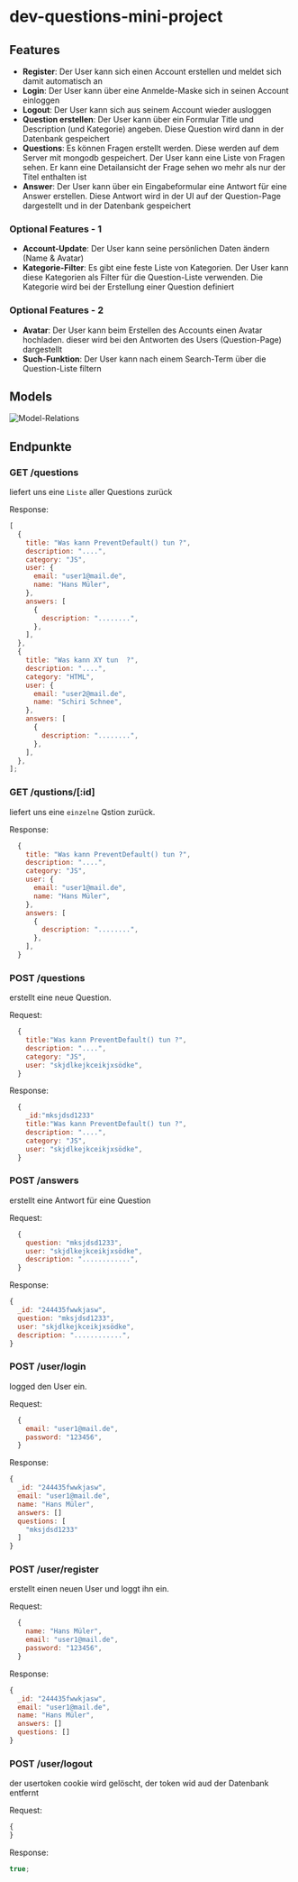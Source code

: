 # dev-questions-mini-project

## Features

- **Register**: Der User kann sich einen Account erstellen und meldet sich damit automatisch an
- **Login**: Der User kann über eine Anmelde-Maske sich in seinen Account einloggen
- **Logout**: Der User kann sich aus seinem Account wieder ausloggen
- **Question erstellen**: Der User kann über ein Formular Title und Description (und Kategorie) angeben. Diese Question wird dann in der Datenbank gespeichert
- **Questions**: Es können Fragen erstellt werden. Diese werden auf dem Server mit mongodb gespeichert. Der User kann eine Liste von Fragen sehen. Er kann eine Detailansicht der Frage sehen wo mehr als nur der Titel enthalten ist
- **Answer**: Der User kann über ein Eingabeformular eine Antwort für eine Answer erstellen. Diese Antwort wird in der UI auf der Question-Page dargestellt und in der Datenbank gespeichert

### Optional Features - 1

- **Account-Update**: Der User kann seine persönlichen Daten ändern (Name & Avatar)
- **Kategorie-Filter**: Es gibt eine feste Liste von Kategorien. Der User kann diese Kategorien als Filter für die Question-Liste verwenden. Die Kategorie wird bei der Erstellung einer Question definiert

### Optional Features - 2

- **Avatar**: Der User kann beim Erstellen des Accounts einen Avatar hochladen. dieser wird bei den Antworten des Users (Question-Page) dargestellt
- **Such-Funktion**: Der User kann nach einem Search-Term über die Question-Liste filtern

## Models

![Model-Relations](images/ModelsRelation.png)

## Endpunkte

### GET /questions

liefert uns eine `Liste` aller Questions zurück

Response:

```javascript
[
  {
    title: "Was kann PreventDefault() tun ?",
    description: "....",
    category: "JS",
    user: {
      email: "user1@mail.de",
      name: "Hans Müler",
    },
    answers: [
      {
        description: "........",
      },
    ],
  },
  {
    title: "Was kann XY tun  ?",
    description: "....",
    category: "HTML",
    user: {
      email: "user2@mail.de",
      name: "Schiri Schnee",
    },
    answers: [
      {
        description: "........",
      },
    ],
  },
];
```

### GET /qustions/[:id]

liefert uns eine `einzelne` Qstion zurück.

Response:

```javascript
  {
    title: "Was kann PreventDefault() tun ?",
    description: "....",
    category: "JS",
    user: {
      email: "user1@mail.de",
      name: "Hans Müler",
    },
    answers: [
      {
        description: "........",
      },
    ],
  }
```

### POST /questions

erstellt eine neue Question.

Request:

```javascript
  {
    title:"Was kann PreventDefault() tun ?",
    description: "....",
    category: "JS",
    user: "skjdlkejkceikjxsödke",
  }
```

Response:

```javascript
  {
    _id:"mksjdsd1233"
    title:"Was kann PreventDefault() tun ?",
    description: "....",
    category: "JS",
    user: "skjdlkejkceikjxsödke",
  }
```

### POST /answers

erstellt eine Antwort für eine Question

Request:

```javascript
  {
    question: "mksjdsd1233",
    user: "skjdlkejkceikjxsödke",
    description: "............",
  }
```

Response:

```javascript
{
  _id: "244435fwwkjasw",
  question: "mksjdsd1233",
  user: "skjdlkejkceikjxsödke",
  description: "............",
}
```

### POST /user/login

logged den User ein.

Request:

```javascript
  {
    email: "user1@mail.de",
    password: "123456",
  }
```

Response:

```javascript
{
  _id: "244435fwwkjasw",
  email: "user1@mail.de",
  name: "Hans Müler",
  answers: []
  questions: [
    "mksjdsd1233"
  ]
}
```

### POST /user/register

erstellt einen neuen User und loggt ihn ein.

Request:

```javascript
  {
    name: "Hans Müler",
    email: "user1@mail.de",
    password: "123456",
  }
```

Response:

```javascript
{
  _id: "244435fwwkjasw",
  email: "user1@mail.de",
  name: "Hans Müler",
  answers: []
  questions: []
}
```

### POST /user/logout

der usertoken cookie wird gelöscht, der token wid aud der Datenbank entfernt

Request:

```javascript
{
}
```

Response:

```javascript
true;
```
